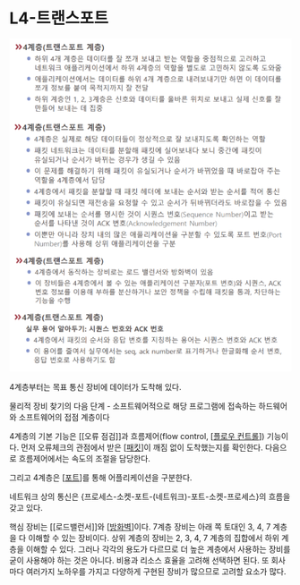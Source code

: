 # L4-트랜스포트


![트랜스포트 계층 자료](../attachments/2022-09-15-16-43-57.png)

4계층부터는 목표 통신 장비에 데이터가 도착해 있다.  

물리적 장비 찾기의 다음 단계 - 소프트웨어적으로 해당 프로그램에 접속하는 하드웨어와 소프트웨어의 접점 계층이다  

4계층의 기본 기능은 [[오류 점검]]과 흐름제어(flow control, [[플로우 컨트롤]]) 기능이다. 먼저 오류체크의 관점에서 받은 [[패킷]]이 깨짐 없이 도착했는지를 확인한다. 다음으로 흐름제어에서는 속도의 조절을 담당한다.  

그리고 4계층은 [[포트]]를 통해 어플리케이션을 구분한다. 
  
네트워크 상의 통신은 {프로세스-소켓-포트-(네트워크)-포트-소켓-프로세스}의 흐름을 갖고 있다.  

핵심 장비는 [[로드밸런서]]와 [[방화벽]]이다. 7계층 장비는 아래 쪽 토대인 3, 4, 7 계층을 다 이해할 수 있는 장비이다. 상위 계층의 장비는 2, 3, 4, 7 계층의 집합에서 하위 계층을 이해할 수 있다. 그러나 각각의 용도가 다르므로 더 높은 계층에서 사용하는 장비를 굳이 사용해야 하는 것은 아니다. 비용과 리소스 효율을 고려해 선택하면 된다. 또 회사마다 여러가지 노하우를 가지고 다양하게 구현된 장비가 많으므로 고려할 요소가 많다.  

[//begin]: # "Autogenerated link references for markdown compatibility"
[플로우 컨트롤]: <../플로우 컨트롤> "플로우 컨트롤"
[패킷]: 패킷 "패킷"
[포트]: 포트 "포트"
[방화벽]: 방화벽 "방화벽"
[//end]: # "Autogenerated link references"